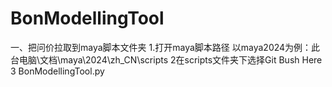 # BonModellingTool
一、把问价拉取到maya脚本文件夹
1.打开maya脚本路径
以maya2024为例：此台电脑\文档\maya\2024\zh_CN\scripts
2在scripts文件夹下选择Git Bush Here
3
BonModellingTool.py
